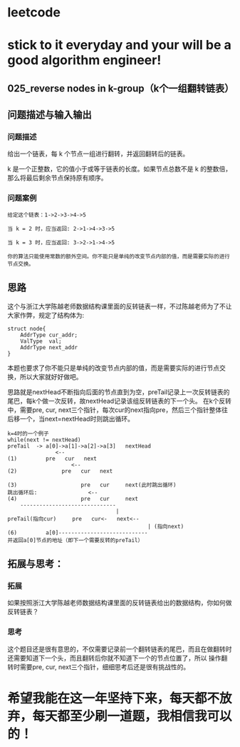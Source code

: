 # leetcode
# stick to it everyday and your will be a good algorithm engineer!
## 025_reverse nodes in k-group（k个一组翻转链表）
## 问题描述与输入输出

### 问题描述

给出一个链表，每 k 个节点一组进行翻转，并返回翻转后的链表。

k 是一个正整数，它的值小于或等于链表的长度。如果节点总数不是 k 的整数倍，那么将最后剩余节点保持原有顺序。

### 问题案例

	给定这个链表：1->2->3->4->5

	当 k = 2 时，应当返回: 2->1->4->3->5

	当 k = 3 时，应当返回: 3->2->1->4->5
    
	你的算法只能使用常数的额外空间。你不能只是单纯的改变节点内部的值，而是需要实际的进行节点交换。

## 思路			
这个与浙江大学陈越老师数据结构课里面的反转链表一样，不过陈越老师为了不让大家作弊，规定了结构体为:

	struct node{
		AddrType cur_addr;
		ValType  val;
		AddrType next_addr
	}

本题也要求了你不能只是单纯的改变节点内部的值，而是需要实际的进行节点交换，所以大家就好好做吧。

思路就是nextHead不断指向后面的节点直到为空，preTail记录上一次反转链表的尾巴，每k个做一次反转，故nextHead记录该组反转链表的下一个头。
在k个反转中，需要pre, cur, next三个指针，每次cur的next指向pre，然后三个指针整体往后移一个，当next=nextHead时则跳出循环。

	
	k=4时的一个例子
	while(next != nextHead)
	preTail  ->	a[0]->a[1]->a[2]->a[3]   nextHead  
				   <--      	
	(1)			pre   cur   next   
						<--      	
	(2)				 pre   cur   next 
						
	(3)					   pre   cur     next(此时跳出循环) 
	跳出循环后:		   		  <--
	(4)					   pre   cur     next
	    ------------------------------
                                  	  |	
	preTail(指向cur) 	   pre   cur<-   next<--
			                                    | (指向next)
	(6)			a[0]----------------------------
    并返回a[0]节点的地址（即下一个需要反转的preTail）
	
	
## 拓展与思考：
### 拓展
如果按照浙江大学陈越老师数据结构课里面的反转链表给出的数据结构，你如何做反转链表？
### 思考
这个题目还是很有意思的，不仅需要记录前一个翻转链表的尾巴，而且在做翻转时还需要知道下一个头，而且翻转后你就不知道下一个的节点位置了，所以
操作翻转时需要pre, cur, next三个指针，细细思考后还是很有挑战性的。
        
# 希望我能在这一年坚持下来，每天都不放弃，每天都至少刷一道题，我相信我可以的！
